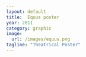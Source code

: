 ```yaml
---
layout: default
title:  Equus poster
year: 2011
category: graphic
image:
  url: /images/equus.png
tagline: "Theatrical Poster"
---
```

